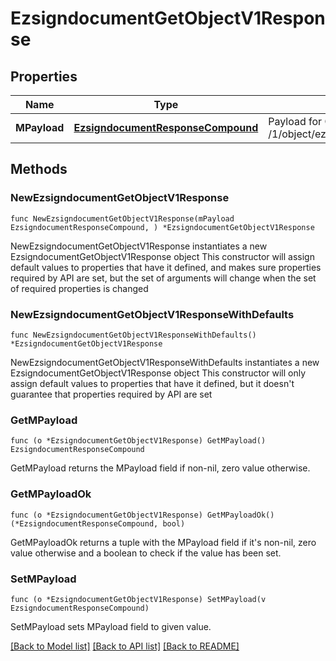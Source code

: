 # EzsigndocumentGetObjectV1Response

## Properties

Name | Type | Description | Notes
------------ | ------------- | ------------- | -------------
**MPayload** | [**EzsigndocumentResponseCompound**](EzsigndocumentResponseCompound.md) | Payload for GET /1/object/ezsigndocument/{pkiEzsigndocumentID} | 

## Methods

### NewEzsigndocumentGetObjectV1Response

`func NewEzsigndocumentGetObjectV1Response(mPayload EzsigndocumentResponseCompound, ) *EzsigndocumentGetObjectV1Response`

NewEzsigndocumentGetObjectV1Response instantiates a new EzsigndocumentGetObjectV1Response object
This constructor will assign default values to properties that have it defined,
and makes sure properties required by API are set, but the set of arguments
will change when the set of required properties is changed

### NewEzsigndocumentGetObjectV1ResponseWithDefaults

`func NewEzsigndocumentGetObjectV1ResponseWithDefaults() *EzsigndocumentGetObjectV1Response`

NewEzsigndocumentGetObjectV1ResponseWithDefaults instantiates a new EzsigndocumentGetObjectV1Response object
This constructor will only assign default values to properties that have it defined,
but it doesn't guarantee that properties required by API are set

### GetMPayload

`func (o *EzsigndocumentGetObjectV1Response) GetMPayload() EzsigndocumentResponseCompound`

GetMPayload returns the MPayload field if non-nil, zero value otherwise.

### GetMPayloadOk

`func (o *EzsigndocumentGetObjectV1Response) GetMPayloadOk() (*EzsigndocumentResponseCompound, bool)`

GetMPayloadOk returns a tuple with the MPayload field if it's non-nil, zero value otherwise
and a boolean to check if the value has been set.

### SetMPayload

`func (o *EzsigndocumentGetObjectV1Response) SetMPayload(v EzsigndocumentResponseCompound)`

SetMPayload sets MPayload field to given value.



[[Back to Model list]](../README.md#documentation-for-models) [[Back to API list]](../README.md#documentation-for-api-endpoints) [[Back to README]](../README.md)


